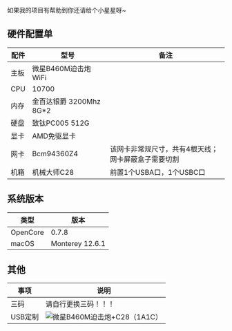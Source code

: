 如果我的项目有帮助到你还请给个小星星呀~

## 硬件配置单


|配件|型号|备注|
--- | ---|---
|主板|微星B460M迫击炮WiFi||
|CPU|10700|
|内存|金百达银爵 3200Mhz 8G*2||
|硬盘|致钛PC005 512G|
|显卡|AMD免驱显卡||
|网卡|Bcm94360Z4|该网卡非常规尺寸，共有4根天线；网卡屏蔽盒子需要切割|
|机箱|机械大师C28|前置1个USBA口，1个USBC口|

## 系统版本
|类型|版本|
--- | ---
|OpenCore|0.7.8| 
|macOS| Monterey 12.6.1|

## 其他
|事项|说明|
--- | ---
|三码|请自行更换三码！！！| 
|USB定制|![微星B460M迫击炮+C28（1A1C）](https://github.com/ZhuyuNtzh/Hackintosh-EFI-MSI_B460M_MORTAR_WIFI/assets/115443114/ada70300-1cb6-4e49-a87b-637e42380fa1)|
